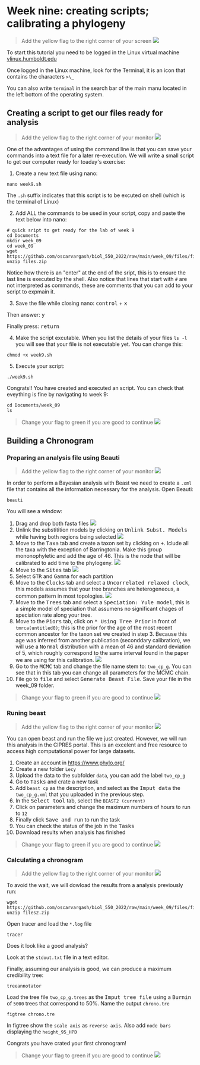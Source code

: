 # Week nine: creating scripts; calibrating a phylogeny

> Add the yellow flag to the right corner of your screen ![](img/yellow.jpeg)

To start this tutorial you need to be logged in the Linux virtual machine
[vlinux.humboldt.edu](https://vlinux.humboldt.edu/)

Once logged in the Linux machine, look for the Terminal, it is an icon that contains the characters `>\_`

You can also write `terminal` in the search bar of the main manu located in the left bottom of the operating system.

## Creating a script to get our files ready for analysis

> Add the yellow flag to the right corner of your monitor ![](img/yellow.jpeg)

One of the advantages of using the command line is that you can save your commands into a text file for a later re-execution. We will write a small script to get our computer ready for toaday's exercise:

1. Create a new text file using nano:
```
nano week9.sh
```
The `.sh` suffix indicates that this script is to be excuted on shell (which is the terminal of Linux)

2. Add ALL the commands to be used in your script, copy and paste the text below into nano:

```
# quick sript to get ready for the lab of week 9
cd Documents
mkdir week_09
cd week_09
wget https://github.com/oscarvargash/biol_550_2022/raw/main/week_09/files/files.zip
unzip files.zip

```
Notice how there is an "enter" at the end of the sript, this is to ensure the last line is executed by the shell. Also notice that lines that start with `#` are not interpreted as commands, these are comments that you can add to your script to expmain it.

3. Save the file while closing nano:
<kbd>control</kbd> + <kbd>x</kbd>

Then answer:
<kbd>y</kbd>

Finally press:
<kbd>return</kbd>

4. Make the script excutable. When you list the details of your files `ls -l` you will see that your file is not executable yet. You can change this:

```
chmod +x week9.sh
```

5. Execute your script:
```
./week9.sh
```

Congrats!! You have created and executed an script. You can check that eveything is fine by navigating to week 9:

```
cd Documents/week_09
ls
```

> Change your flag to green if you are good to continue ![](img/green.jpeg)

## Building a Chronogram

### Preparing an analysis file using Beauti

> Add the yellow flag to the right corner of your monitor ![](img/yellow.jpeg)

In order to perform a Bayesian analysis with Beast we need to create a `.xml` file that contains all the information necessary for the analysis. Open Beauti:

```
beauti
```

You will see a window:

1. Drag and drop both fasta files
![](img/beauti.png)
2. Unlink the substitition models by clicking on <kbd>Unlink Subst. Models</kbd> while having both regions being selected
![](img/partition.png)
3. Move to the <kbd>Taxa</kbd> tab and create a taxon set by clicking on <kbd>+</kbd>. Iclude all the taxa with the exception of Barringtonia. Make this group mononophyletic and add the age of 46. This is the node that will be calibrated to add time to the phylogeny.
![](img/taxa.png)
4. Move to the <kbd>Sites</kbd> tab
![](img/model.png)
5. Select <kbd>GTR</kbd> and <kbd>Gamma</kbd> for each partition
6. Move to the <kbd>Clocks</kbd> tab and select a <kbd>Uncorrelated relaxed clock</kbd>, this models assumes that your tree branches are heterogeneous, a common pattern in most topologies.
![](img/clock.png)
7. Move to the <kbd>Trees</kbd> tab and select a <kbd>Speciation: Yule model</kbd>, this is a simple model of speciation that assumens no significant chages of speciation rate along your tree.
8. Move to the <kbd>Piors</kbd> tab, click on <kbd>* Using Tree Prior</kbd> in front of `tmrca(untitled0)`; this is the prior for the age of the most recent common ancestor for the taxon set we created in step 3. Because this age was inferred from another publication (seconddary calibration), we will use a <kbd>Normal</kbd> distribution with a mean of 46 and standard deviation of 5, which roughly correspond to the same interval found in the paper we are using for this calibration.
![](img/prior.png)
9. Go to the <kbd>MCMC</kbd> tab and change the file name stem to: `two_cp_g`. You can see that in this tab you can change all parameters for the MCMC chain.
10. File go to <kbd>file</kbd> and select <kbd>Generate Beast File</kbd>. Save your file in the week_09 folder.

> Change your flag to green if you are good to continue ![](img/green.jpeg)

### Runing beast

> Add the yellow flag to the right corner of your monitor ![](img/yellow.jpeg)

You can open beast and run the file we just created. However, we will run this analysis in the CIPRES portal. This is an excelent and free resource to access high computational power for large datasets.

1. Create an account in https://www.phylo.org/
2. Create a new folder `Lecy`
3. Upload the data to the subfolder `data`, you can add the label `two_cp_g`
4. Go to <kbd>Tasks</kbd> and crate a new task
5. Add `beast cp` as the description, and select as the <kbd>Imput data</kbd> the `two_cp_g.xml` that you uploaded in the previous step.
6. In the <kbd>Select tool</kbd> tab, select the `BEAST2 (current)`
7. Click on parameters and change the maximum numbers of hours to run to `12`
8. Finally click <kbd>Save and run</kbd> to run the task 
9. You can check the status of the job in the <kbd>Tasks</kbd>
10. Download results when analysis has finished

> Change your flag to green if you are good to continue ![](img/green.jpeg)

### Calculating a chronogram

> Add the yellow flag to the right corner of your monitor ![](img/yellow.jpeg)

To avoid the wait, we will dowload the results from a analysis previously run:

```
wget https://github.com/oscarvargash/biol_550_2022/raw/main/week_09/files/files2.zip
unzip files2.zip
```

Open tracer and load the `*.log` file

```
tracer
```
Does it look like a good analysis?

Look at the `stdout.txt` file in a text editor.

Finally, assuming our analysis is good, we can produce a maximum credibility tree:

```
treeannotator
```

Load the tree file `two_cp_g.trees` as the <kbd>Imput tree file</kbd> using a <kbd>Burnin</kbd> of `5000` trees that correspond to 50%. Name the output `chrono.tre`

```
figtree chrono.tre
```

In figtree show the `scale axis` as `reverse axis`. Also add `node bars` displaying the `height_95_HPD`

Congrats you have crated your first chronogram!


> Change your flag to green if you are good to continue ![](img/green.jpeg)

